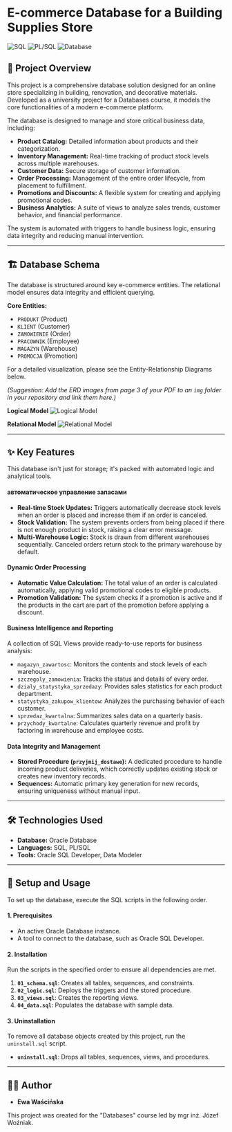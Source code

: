 # E-commerce Database for a Building Supplies Store

![SQL](https://img.shields.io/badge/Language-SQL-blue)
![PL/SQL](https://img.shields.io/badge/Language-PL/SQL-orange)
![Database](https://img.shields.io/badge/Database-Oracle-red)

## 📖 Project Overview

This project is a comprehensive database solution designed for an online store specializing in building, renovation, and decorative materials. Developed as a university project for a Databases course, it models the core functionalities of a modern e-commerce platform.

The database is designed to manage and store critical business data, including:
* **Product Catalog:** Detailed information about products and their categorization.
* **Inventory Management:** Real-time tracking of product stock levels across multiple warehouses.
* **Customer Data:** Secure storage of customer information.
* **Order Processing:** Management of the entire order lifecycle, from placement to fulfillment.
* **Promotions and Discounts:** A flexible system for creating and applying promotional codes.
* **Business Analytics:** A suite of views to analyze sales trends, customer behavior, and financial performance.

The system is automated with triggers to handle business logic, ensuring data integrity and reducing manual intervention.

---

## 🏗️ Database Schema

The database is structured around key e-commerce entities. The relational model ensures data integrity and efficient querying.

**Core Entities:**
* `PRODUKT` (Product)
* `KLIENT` (Customer)
* `ZAMOWIENIE` (Order)
* `PRACOWNIK` (Employee)
* `MAGAZYN` (Warehouse)
* `PROMOCJA` (Promotion)

For a detailed visualization, please see the Entity-Relationship Diagrams below.

*(Suggestion: Add the ERD images from page 3 of your PDF to an `img` folder in your repository and link them here.)*

**Logical Model**
![Logical Model](img/logical_model.png)

**Relational Model**
![Relational Model](img/relational_model.png)

---

## ✨ Key Features

This database isn't just for storage; it's packed with automated logic and analytical tools.

####  автоматическое управление запасами
* **Real-time Stock Updates:** Triggers automatically decrease stock levels when an order is placed and increase them if an order is canceled.
* **Stock Validation:** The system prevents orders from being placed if there is not enough product in stock, raising a clear error message.
* **Multi-Warehouse Logic:** Stock is drawn from different warehouses sequentially. Canceled orders return stock to the primary warehouse by default.

#### Dynamic Order Processing
* **Automatic Value Calculation:** The total value of an order is calculated automatically, applying valid promotional codes to eligible products.
* **Promotion Validation:** The system checks if a promotion is active and if the products in the cart are part of the promotion before applying a discount.

#### Business Intelligence and Reporting
A collection of SQL Views provide ready-to-use reports for business analysis:
* `magazyn_zawartosc`: Monitors the contents and stock levels of each warehouse.
* `szczegoly_zamowienia`: Tracks the status and details of every order.
* `dzialy_statystyka_sprzedazy`: Provides sales statistics for each product department.
* `statystyka_zakupow_klientow`: Analyzes the purchasing behavior of each customer.
* `sprzedaz_kwartalna`: Summarizes sales data on a quarterly basis.
* `przychody_kwartalne`: Calculates quarterly revenue and profit by factoring in warehouse and employee costs.

#### Data Integrity and Management
* **Stored Procedure (`przyjmij_dostawe`):** A dedicated procedure to handle incoming product deliveries, which correctly updates existing stock or creates new inventory records.
* **Sequences:** Automatic primary key generation for new records, ensuring uniqueness without manual input.

---

## 🛠️ Technologies Used

* **Database:** Oracle Database
* **Languages:** SQL, PL/SQL
* **Tools:** Oracle SQL Developer, Data Modeler

---

## 🚀 Setup and Usage

To set up the database, execute the SQL scripts in the following order.

#### 1. Prerequisites
* An active Oracle Database instance.
* A tool to connect to the database, such as Oracle SQL Developer.

#### 2. Installation
Run the scripts in the specified order to ensure all dependencies are met.

1.  **`01_schema.sql`**: Creates all tables, sequences, and constraints.
2.  **`02_logic.sql`**: Deploys the triggers and the stored procedure.
3.  **`03_views.sql`**: Creates the reporting views.
4.  **`04_data.sql`**: Populates the database with sample data.

#### 3. Uninstallation
To remove all database objects created by this project, run the `uninstall.sql` script.
* **`uninstall.sql`**: Drops all tables, sequences, views, and procedures.

---

## 👩‍💻 Author

* **Ewa Waścińska**

This project was created for the "Databases" course led by mgr inż. Józef Woźniak.

